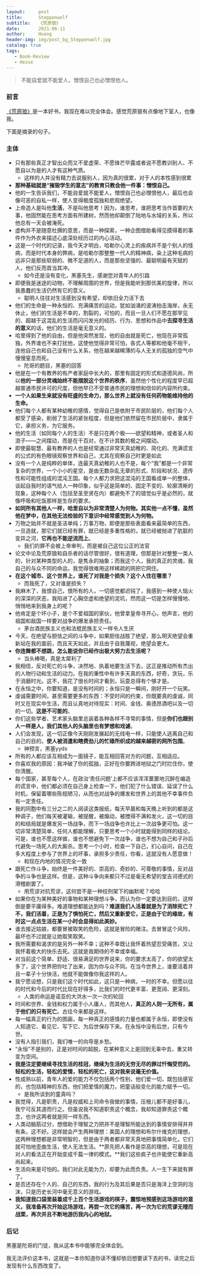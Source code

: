 ```yaml
---
layout:     post
title:      Steppenwolf
subtitle:   《荒原狼》
date:       2021-06-11
author:     Huang
header-img: img/post_bg_Steppenwolf.jpg
catalog: true
tags:
   - Book-Review
   - Hesse
---
```


> 不能自爱就不能爱人，憎恨自己也必憎恨他人。

### 前言

[《荒原狼》](https://book.douban.com/subject/4908883/)是一本好书，我现在难以完全体会。感觉荒原狼有点像地下室人，也像我。

下面是摘录的句子。

### 主体

* 只有那些真正才智出众而又不爱虚荣、不愿锋芒毕露或者说不愿教训别人、不愿自以为是的人才有这种气质。
  * 这样的人并没有精力去说服别人，因为真的很累，对于人的本性感到很累
* **那种基础就是“摧毁学生的意志”的教育只教会他一件事：憎恨自己。**
* 他的一生告诉我们，不能自爱就不能爱人，憎恨自己也必憎恨他人，最后也会像可恶的自私一样，使人变得极度孤独和悲观绝望。
* 上帝造人是叫他**生活**，不是叫他思考！因为，谁思考，谁把思考当作首要的大事，他固然能在思考方面有所建树，然而他却颠倒了陆地与水域的关系，所以他总有一天会被淹死。
* 虚构并不是随意杜撰的意思，而是一种探索，一种企图借助看得见摸得着的事件作为外衣来描述心底深处经历过的内心活动。
* 这是一个时代的记录，我今天才明白，哈勒尔心灵上的疾病并不是个别人的怪病，而是时代本身的弊病，是哈勒尔那整整一代人的精神病，染上这种毛病的远非只是那些软弱的、微不足道的人，而是那些坚强的、最聪明最有天赋的人，他们反而首当其冲。
  * 如今还是没有变化，黑塞先生，感谢您对青年人的引路
* 即便我是迷途的动物，不理解周围的世界，但是我能听到那优美的旋律，所以我愚蠢的生活仍然有它的意义。
  * 聪明人往往对生活感到没有希望，却依旧全力活下去
* 他们的生命是一种永恒的、充满痛苦的运动，犹如汹涌的波涛拍击海岸，永无休止，他们的生活是不幸的，割裂的，可怕的，而且一旦人们不愿在那罕见的、超越于这混乱的生活而闪闪发光的经历、行为、思想和作品中**去探寻生活的意义**的话，他们的生活是毫无意义的。
* 哈里得到了他的自由，但是他突然发现，他的自由就是死亡，他现在非常孤独，外界谁也不来打扰他，这使他觉得非常可怕，各式人等都和他毫不相干，连他自己也和自己没有什么关系，他在越来越稀薄的与人无关的孤独的空气中慢慢窒息而死。
  * 陀哥的题目，黑塞的回答
* 他是在一个有教养的有产者家庭中长大的，那里有固定的形式和道德风尚，所以**他的一部分灵魂始终不能摆脱这个世界的秩序**，虽然他个性化的程度早已超越普通市民许可的尺度，但他早已不受普通市民的理想和信仰的内容所约束。
* **一个人如果生来就没有旺盛的生命力，那么世界上就没有任何药物能维持他的生命。**
* 他们每个人都有某种幼稚的感情，觉得自己是依附于市民阶层的，他们每个人都受了感染，削弱了生活的紧张程度，但是他们依然留在市民阶层中，隶属于它，承担义务，为它服务。
* 他的生活（如同每个人的生活）不是只在两个极——欲望和精神，或者圣人和浪子——之间摆动，而是在千百对，在不计其数的极之间摆动。
* 即使最聪慧、最有教养的人也是经常通过非常天真幼稚的、简化的、充满谎言的公式的有色眼镜观察世界和自己，尤其在观察自己时更是如此
* 没有一个人是纯粹的单体，连最天真幼稚的人也不是，每个“我”都是一个非常复杂的世界，一个小小的星空，是由无数杂乱无章的形式、阶段和状况、遗传性和可能性组成的混沌王国。每个人都力求把这混沌的王国看成单一的整体，谈起自我时的语气给人一种印象，似乎这是简单的、固定不变的、轮廓清晰的现象，这种每个人（包括至圣至贤在内）都避免不了的错觉似乎是必然的，就像呼吸和吃饭那样是生存的要求。
* **如同所有其他人一样，哈里自以为非常清楚人为何物。其实他一点不懂，虽然他在梦中，在其他无法检验的下意识中经常感觉到人为何物。**
* 万物之始并不就是圣洁单纯；万事万物，即便是那些表面看来最简单的东西，一旦造就，那它们就已经有罪，就已经是多重性格的，就已经被抛进了肮脏的变异之河，**它再也不能逆流而上**。
  * 我们的罪不会被上帝审判，而是被自己这位公正的法官
* 论文中论及荒原狼和自杀者的话尽管很好，很有道理，但那是针对整整一类人的，针对某种类型的人的，是隽永的抽象；而我这个人，我的真正的灵魂，我自己的与众不同的命运，我觉得很难用这样稀疏的网把它网住。
* **在这个城市、这个世界上，谁死了对我是个损失？这个人住在哪里？**
  * 而我死了，又对谁是损失？
* 我麻木了，我恨自己，恨所有的人，一切感觉都迟钝了，我感到一种使人恼火的深深的厌恶，我陷进了心胸空虚和绝望的泥坑，然而这一切是怎样慢慢地、悄悄地来到我身上的呢？
* 他肯定是个坏小子，是个不爱祖国的家伙，他曾拿皇帝寻开心，他声言，他的祖国和敌国一样要对战争的爆发承担责任。
  * 茅台酒民族主义也和法棍民族主义一样令人生厌
* 今天，在绝望与胆怯之间的斗争中，如果胆怯战胜了绝望，那么明天绝望会重新站在我的面前，而且天天如此，并且由于自我蔑视，绝望会更大。
* **你连舞都不想跳，怎么能说你已经作出极大努力去生活呢？**
  * 当头棒喝，真是太犀利了
* 我相信，反对死亡的斗争，决然地、执着地要生活下去，这正是推动所有杰出的人物行动和生活的动力。在我的秉性中有许多天真的东西，好奇，贪玩，乐于消磨时光。这不，我花了很长时间才看到，玩耍总得有个够才是。
* 在永恒之中，你要知道，是没有时间的；永恒只是一瞬间，刚好开一个玩笑。
* 虔诚需要时间，甚至需要更多的东西：不受时间的约束，你既要真的虔诚，同时又在现实中生活，而且认真地对待现实：时间、金钱、奥德昂酒吧以及一切的一切。**这是不可能的**。
* 你们这些学者、艺术家头脑里总装着各种各样不寻常的事情，但是**你们也跟别人一样是人，我们其他人的头脑里也有梦想和戏谑**。
* 人们会发现，这一切正像今天刚刚发展起的无线电一样，只能使人逃离自己和自己的目的，**使人被消遣和瞎费劲儿的忙碌所织成的越来越密的网所包围**。
  * 神预言，黑塞yyds
* 所有的人都应该互相成为一面镜子，能互相回答对方的问题，互相适应。
* 你喜欢我的原因：我冲破了你的孤独，正好在你要跨进地狱之门时拦住你，使你清醒。
* 每个国家，甚至每个人，在政治‘责任问题’上都不应该浑浑噩噩地沉醉在编造的谎言中，他们都必须在自己身上检查一下，他们犯了什么错误、延误了什么时机，保留着哪些陈规陋习，从而也对战争的爆发和世界上的其他不幸事件负有一定责任。
* 我的同胞中有三分之二的人阅读这类报纸，每天早晨和每天晚上听到的都是这种调子，他们每天被灌输，被提醒，被煽动，被搅得不满和发火，这一切的目的和结局就是爆发另一场战争，而下一场战争也许比上一次战争更可怕。这一切非常清楚简单，任何人都能理解，只要思考一个小时就能得到同样的结论。可是，谁也不愿这样做，谁也不想避免下一次战争，谁也不想为自己和子孙后代避免一场死人的大厮杀。思考一个小时，检查一下自己，扪心自问，自己在多大程度上参与了世界上的坏事，承担多少责任，你看，这就没有人愿意做！
  * 和现在内地的情况完全一致
* 跟死亡作斗争，始终是一件美好的、崇高的、奇妙的、可尊敬的事情，反对战争的斗争也是这样。但是，这种斗争向来都只不过是毫无希望的堂吉诃德式的滑稽剧罢了。
  * 用荒谬对抗荒谬，这何尝不是一种绞刑架下的幽默呢？哈哈
* 如果你在为某种美好的事物和某种理想斗争，而认为你一定要达到目的，这样倒是要平庸得多。难道理想都能达到吗？**难道我们人活着就是为了消除死亡？不，我们活着，正是为了惧怕死亡，然后又重新爱它，正是由于它的缘故，有时这一点点生活在某一小时会显得如此美妙。**
* 谁去接近姑娘，都要冒被取笑的危险，这就是冒险的赌注。去冒冒这个风险，最坏也不过就是让她取笑取笑。
* 我所需要和渴求的是另外一种不幸；这种不幸既让我怀着热望忍受痛苦，又让我怀着极大的快乐去死。这就是我期待的不幸或幸福。
* 对当前这个简单、舒适、很易满足的世界说来，你的要求太高了，你的欲望太多了，这个世界把你吐了出来，因为你与众不同。在当今世界上，谁要活着并且一辈子十分快活，他就不能做像你我这样的人。
* 我宁愿设想，只是我们这个时代如此，这只是一种病，一时的不幸。但愿以往的时代和今后的时代比现在好得多，比我们的时代更丰富、更宽阔、更深刻。
  * 人类的命运是诺亚的大洪水一次一次的轮回
* 时间和世界、金钱和权力属于小人庸人，而其他人，**真正的人则一无所有，属于他们的只有死亡**。古往今来都是这样。
* 每一幅真正的行为的图画，每一种真正的感情的力量也都属于永恒，即使没有人知道它、看见它、写下它、为后世保存下来。在永恒中没有后世，只有今世。
* 没有人指引我们，我们唯一的向导是乡愁。
* “永恒”不是别的，正是对时间的超脱，在某种意义上是回到无辜中去，重又转变为空间。
* **我是注定要继续寻找生活的桂冠，继续为生活的无穷无尽的罪过忏悔受罚的。轻松的生活，轻松的爱情，轻松的死亡，这对我来说毫无价值。**
* 性成熟以前，青年人的爱的能力不仅包括两个性别，他们爱一切，既包括感官的，也包括精神的东西，他们把爱情的魔力，把童话般变化的能力赋予一切。
  * 是我所谈到的童真吗？
* 我觉得，凡是职责，凡是权威和上司命令我做的事情，压根儿都不是好事儿，我宁可反其道而行之。但虽说我不知道职责这个概念，我却知道罪责这个概念，也许这两者就是同一样东西。
* 人类动脑筋过分，想借助于理智之力把并不是理智所能达到的事情安排得井井有条，这不好。这样就会产生两种理想：美国人的理想和布尔什维克的理想，这两种理想都是非常明智的，但是由于两者都非常天真地把事情简单化，它们就可怕地歪曲生活，使人无法生活。**原先把人看作是崇高的理想，可是现在对人的看法正在开始变成千篇一律的模式。**我们这些疯子也许能使它重新高尚起来。
* 生活向来是可怕的。我们对此无能为力，却要为此而负责。人一生下来就有罪了。
* 是否还存在个人的、自己的东西，我的行为及其后果是否只是海洋上空洞的泡沫，只是历史长河中毫无意义的游戏。
* **我知道我口袋里装着成千上百个生活游戏的棋子，震惊地预感到这场游戏的意义，我准备再次开始这场游戏，再尝一次它的痛苦，再一次为它的荒谬无稽而战栗，再次并且不断地游历我内心的地狱。**

### 后记

黑塞是陀哥的门徒，我从这本书中能够完全体会到。

我无法评价这本书，这就是一本你知道你读不懂却依旧想要读下去的书，读完之后发现有什么东西改变了。
